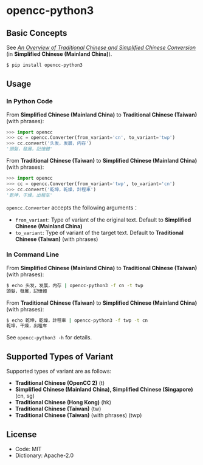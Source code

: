 <div lang="en-US">

# opencc-python3

## Basic Concepts

See [_An Overview of Traditional Chinese and Simplified Chinese Conversion_](https://zhuanlan.zhihu.com/p/104314323) (in **Simplified Chinese (Mainland China)**).

```sh
$ pip install opencc-python3
```

## Usage

### In Python Code

From **Simplified Chinese (Mainland China)** to **Traditional Chinese (Taiwan)** (with phrases):

```python
>>> import opencc
>>> cc = opencc.Converter(from_variant='cn', to_variant='twp')
>>> cc.convert('头发，发展，内存')
'頭髮，發展，記憶體'
```

From **Traditional Chinese (Taiwan)** to **Simplified Chinese (Mainland China)** (with phrases):

```python
>>> import opencc
>>> cc = opencc.Converter(from_variant='twp', to_variant='cn')
>>> cc.convert('乾坤，乾燥，計程車')
'乾坤，干燥，出租车'
```

`opencc.Converter` accepts the following arguments：

* `from_variant`: Type of variant of the original text. Default to **Simplified Chinese (Mainland China)**
* `to_variant`: Type of variant of the target text. Default to **Traditional Chinese (Taiwan)** (with phrases)

### In Command Line

From **Simplified Chinese (Mainland China)** to **Traditional Chinese (Taiwan)** (with phrases):

```sh
$ echo 头发，发展，内存 | opencc-python3 -f cn -t twp
頭髮，發展，記憶體
```

From **Traditional Chinese (Taiwan)** to **Simplified Chinese (Mainland China)** (with phrases):

```sh
$ echo 乾坤，乾燥，計程車 | opencc-python3 -f twp -t cn
乾坤，干燥，出租车
```

See `opencc-python3 -h` for details.

## Supported Types of Variant

Supported types of variant are as follows:

* **Traditional Chinese (OpenCC 2)** (t)
* **Simplified Chinese (Mainland China), Simplified Chinese (Singapore)** (cn, sg)
* **Traditional Chinese (Hong Kong)** (hk)
* **Traditional Chinese (Taiwan)** (tw)
* **Traditional Chinese (Taiwan)** (with phrases) (twp)

## License

* Code: MIT
* Dictionary: Apache-2.0

</div>
